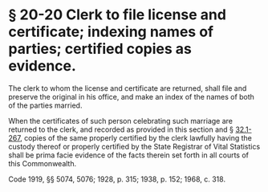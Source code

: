 # § 20-20 Clerk to file license and certificate; indexing names of parties; certified copies as evidence.

<p>The clerk to whom the license and certificate are returned, shall file and preserve the original in his office, and make an index of the names of both of the parties married.</p><p>When the certificates of such person celebrating such marriage are returned to the clerk, and recorded as provided in this section and § <a href='http://law.lis.virginia.gov/vacode/32.1-267/'>32.1-267</a>, copies of the same properly certified by the clerk lawfully having the custody thereof or properly certified by the State Registrar of Vital Statistics shall be prima facie evidence of the facts therein set forth in all courts of this Commonwealth.</p><p>Code 1919, §§ 5074, 5076; 1928, p. 315; 1938, p. 152; 1968, c. 318.</p>